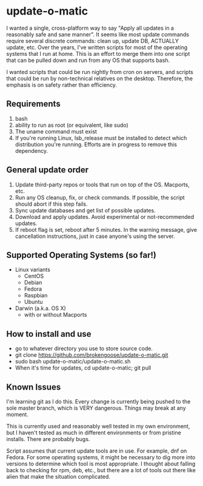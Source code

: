 # update-o-matic

I wanted a single, cross-platform way to say "Apply all updates in a reasonably
safe and sane manner".  It seems like most update commands require several
discrete commands: clean up, update DB, ACTUALLY update, etc.
Over the years, I've written scripts for most of the
operating systems that I run at home. This is an effort to merge them into
one script that can be pulled down and run from any OS that supports bash.

I wanted scripts that could be run nightly from cron on servers, and scripts
that could be run by non-technical relatives on the desktop. Therefore, the
emphasis is on safety rather than efficiency.

## Requirements
1. bash
2. ability to run as root (or equivalent, like sudo)
3. The uname command must exist
4. If you're running Linux, lsb_release must be installed to detect which
   distribution you're running. Efforts are in progress to remove this
   dependency.

## General update order
1. Update third-party repos or tools that run on top of the OS. Macports, etc.
2. Run any OS cleanup, fix, or check commands. If possible, the script should
   abort if this step fails.
3. Sync update databases and get list of possible updates.
4. Download and apply updates. Avoid experimental or not-recommended updates.
5. If reboot flag is set, reboot after 5 minutes. In the warning message,
   give cancellation instructions, just in case anyone's using the server.

## Supported Operating Systems (so far!)
* Linux variants
  * CentOS
  * Debian
  * Fedora
  * Raspbian
  * Ubuntu
* Darwin (a.k.a. OS X)
  * with or without Macports

## How to install and use
* go to whatever directory you use to store source code.
* git clone https://github.com/brokengoose/update-o-matic.git
* sudo bash update-o-matic/update-o-matic.sh
* When it's time for updates, cd update-o-matic; git pull

## Known Issues

I'm learning git as I do this. Every change is currently being pushed to the
sole master branch, which is VERY dangerous. Things may break at any moment.

This is currently used and reasonably well tested in my own environment, but
I haven't tested as much in different environments or from pristine installs.
There are probably bugs.

Script assumes that current update tools are in use. For example, dnf on Fedora.
For some operating systems, it might be necessary to dig more into versions
to determine which tool is most appropriate. I thought about falling back to
checking for rpm, deb, etc., but there are a lot of tools out there like alien
that make the situation complicated.


